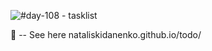 <!-- ### To Do App -->
![#day-108 - tasklist](https://user-images.githubusercontent.com/98416995/215182806-29eeff76-902e-454e-a6e3-f0461155ffce.png)

👀 -- See here nataliskidanenko.github.io/todo/
